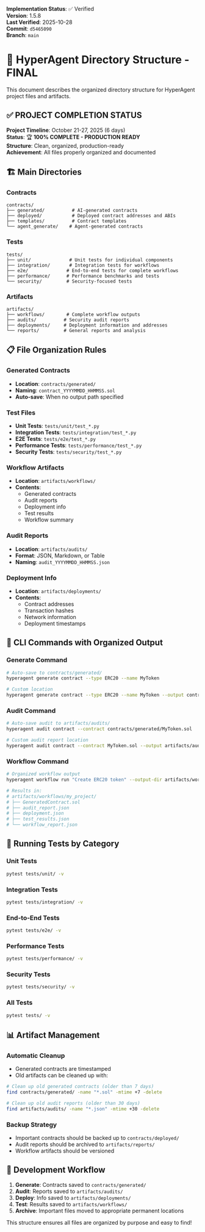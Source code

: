 <!-- AUDIT_BADGE_START -->
**Implementation Status**: ✅ Verified  
**Version**: 1.5.8  
**Last Verified**: 2025-10-28  
**Commit**: `d5465090`  
**Branch**: `main`  
<!-- AUDIT_BADGE_END -->

# 📁 HyperAgent Directory Structure - FINAL

This document describes the organized directory structure for HyperAgent project files and artifacts.

## ✅ **PROJECT COMPLETION STATUS**

**Project Timeline**: October 21-27, 2025 (6 days)  
**Status**: 🏆 **100% COMPLETE - PRODUCTION READY**  
**Structure**: Clean, organized, production-ready  
**Achievement**: All files properly organized and documented

## 🏗️ **Main Directories**

### **Contracts**
```
contracts/
├── generated/          # AI-generated contracts
├── deployed/           # Deployed contract addresses and ABIs
├── templates/          # Contract templates
└── agent_generate/    # Agent-generated contracts
```

### **Tests**
```
tests/
├── unit/              # Unit tests for individual components
├── integration/       # Integration tests for workflows
├── e2e/              # End-to-end tests for complete workflows
├── performance/      # Performance benchmarks and tests
└── security/         # Security-focused tests
```

### **Artifacts**
```
artifacts/
├── workflows/        # Complete workflow outputs
├── audits/          # Security audit reports
├── deployments/     # Deployment information and addresses
└── reports/         # General reports and analysis
```

## 📋 **File Organization Rules**

### **Generated Contracts**
- **Location**: `contracts/generated/`
- **Naming**: `contract_YYYYMMDD_HHMMSS.sol`
- **Auto-save**: When no output path specified

### **Test Files**
- **Unit Tests**: `tests/unit/test_*.py`
- **Integration Tests**: `tests/integration/test_*.py`
- **E2E Tests**: `tests/e2e/test_*.py`
- **Performance Tests**: `tests/performance/test_*.py`
- **Security Tests**: `tests/security/test_*.py`

### **Workflow Artifacts**
- **Location**: `artifacts/workflows/`
- **Contents**: 
  - Generated contracts
  - Audit reports
  - Deployment info
  - Test results
  - Workflow summary

### **Audit Reports**
- **Location**: `artifacts/audits/`
- **Format**: JSON, Markdown, or Table
- **Naming**: `audit_YYYYMMDD_HHMMSS.json`

### **Deployment Info**
- **Location**: `artifacts/deployments/`
- **Contents**:
  - Contract addresses
  - Transaction hashes
  - Network information
  - Deployment timestamps

## 🚀 **CLI Commands with Organized Output**

### **Generate Command**
```bash
# Auto-save to contracts/generated/
hyperagent generate contract --type ERC20 --name MyToken

# Custom location
hyperagent generate contract --type ERC20 --name MyToken --output contracts/deployed/MyToken.sol
```

### **Audit Command**
```bash
# Auto-save audit to artifacts/audits/
hyperagent audit contract --contract contracts/generated/MyToken.sol

# Custom audit report location
hyperagent audit contract --contract MyToken.sol --output artifacts/audits/my_audit.json --format json
```

### **Workflow Command**
```bash
# Organized workflow output
hyperagent workflow run "Create ERC20 token" --output-dir artifacts/workflows/my_project

# Results in:
# artifacts/workflows/my_project/
# ├── GeneratedContract.sol
# ├── audit_report.json
# ├── deployment.json
# ├── test_results.json
# └── workflow_report.json
```

## 🧪 **Running Tests by Category**

### **Unit Tests**
```bash
pytest tests/unit/ -v
```

### **Integration Tests**
```bash
pytest tests/integration/ -v
```

### **End-to-End Tests**
```bash
pytest tests/e2e/ -v
```

### **Performance Tests**
```bash
pytest tests/performance/ -v
```

### **Security Tests**
```bash
pytest tests/security/ -v
```

### **All Tests**
```bash
pytest tests/ -v
```

## 📊 **Artifact Management**

### **Automatic Cleanup**
- Generated contracts are timestamped
- Old artifacts can be cleaned up with:
```bash
# Clean up old generated contracts (older than 7 days)
find contracts/generated/ -name "*.sol" -mtime +7 -delete

# Clean up old audit reports (older than 30 days)
find artifacts/audits/ -name "*.json" -mtime +30 -delete
```

### **Backup Strategy**
- Important contracts should be backed up to `contracts/deployed/`
- Audit reports should be archived to `artifacts/reports/`
- Workflow artifacts should be versioned

## 🔧 **Development Workflow**

1. **Generate**: Contracts saved to `contracts/generated/`
2. **Audit**: Reports saved to `artifacts/audits/`
3. **Deploy**: Info saved to `artifacts/deployments/`
4. **Test**: Results saved to `artifacts/workflows/`
5. **Archive**: Important files moved to appropriate permanent locations

This structure ensures all files are organized by purpose and easy to find!
